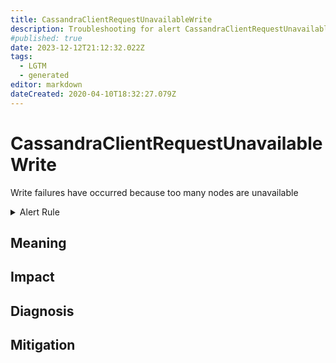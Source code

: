 ```yaml
---
title: CassandraClientRequestUnavailableWrite
description: Troubleshooting for alert CassandraClientRequestUnavailableWrite
#published: true
date: 2023-12-12T21:12:32.022Z
tags: 
  - LGTM
  - generated
editor: markdown
dateCreated: 2020-04-10T18:32:27.079Z
---
```


# CassandraClientRequestUnavailableWrite

Write failures have occurred because too many nodes are unavailable

<details>
  <summary>Alert Rule</summary>

{{% rule "cassandra/criteo-cassandra-exporter.yml" "CassandraClientRequestUnavailableWrite" %}}

{{% comment %}}

```yaml
alert: CassandraClientRequestUnavailableWrite
expr: changes(cassandra_stats{name="org:apache:cassandra:metrics:clientrequest:write:unavailables:count"}[1m]) > 0
for: 0m
labels:
    severity: critical
annotations:
    summary: Cassandra client request unavailable write (instance {{ $labels.instance }})
    description: |-
        Write failures have occurred because too many nodes are unavailable
          VALUE = {{ $value }}
          LABELS = {{ $labels }}
    runbook: https://github.com/srerun/prometheus-alerts/blob/main/content/runbooks/criteo-cassandra-exporter/CassandraClientRequestUnavailableWrite.md

```

{{% /comment %}}

</details>


## Meaning
[//]: # "Short paragraph that explains what the alert means"


## Impact
[//]: # "What could / will happen if the alert is not addressed"



## Diagnosis
[//]: # "Steps to take to identify the cause of the problem"



## Mitigation
[//]: # "The steps necessary to resolve the alert"
